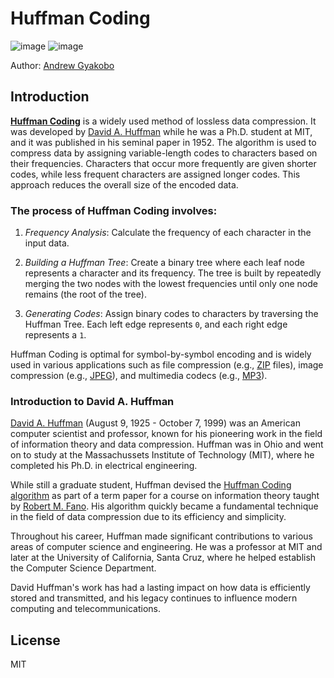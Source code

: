# Huffman Coding

![image](https://img.shields.io/badge/Python-FFD43B?style=for-the-badge&logo=python&logoColor=blue)
![image](https://img.shields.io/badge/windows%20terminal-4D4D4D?style=for-the-badge&logo=windows%20terminal&logoColor=white)

Author: [Andrew Gyakobo](https://github.com/Gyakobo)

## Introduction

[**Huffman Coding**](https://en.wikipedia.org/wiki/Huffman_coding) is a widely used method of lossless data compression. It was developed by [David A. Huffman](https://en.wikipedia.org/wiki/David_A._Huffman) while he was a Ph.D. student at MIT, and it was published in his seminal paper in 1952. The algorithm is used to compress data by assigning variable-length codes to characters based on their frequencies. Characters that occur more frequently are given shorter codes, while less frequent characters are assigned longer codes. This approach reduces the overall size of the encoded data.

### The process of Huffman Coding involves:

1. *Frequency Analysis*: Calculate the frequency of each character in the input data.

1. *Building a Huffman Tree*: Create a binary tree where each leaf node represents a character and its frequency. The tree is built by repeatedly merging the two nodes with the lowest frequencies until only one node remains (the root of the tree).

1. *Generating Codes*: Assign binary codes to characters by traversing the Huffman Tree. Each left edge represents `0`, and each right edge represents a `1`.

Huffman Coding is optimal for symbol-by-symbol encoding and is widely used in various applications such as file compression (e.g., [ZIP](https://en.wikipedia.org/wiki/ZIP_(file_format)) files), image compression (e.g., [JPEG](https://en.wikipedia.org/wiki/JPEG)), and multimedia codecs (e.g., [MP3](https://en.wikipedia.org/wiki/MP3)).

### Introduction to David A. Huffman

[David A. Huffman](https://en.wikipedia.org/wiki/David_A._Huffman) (August 9, 1925 - October 7, 1999) was an American computer scientist and professor, known for his pioneering work in the field of information theory and data compression. Huffman was in Ohio and went on to study at the Massachussets Institute of Technology (MIT), where he completed his Ph.D. in electrical engineering.

While still a graduate student, Huffman devised the [Huffman Coding algorithm](https://en.wikipedia.org/wiki/Huffman_coding) as part of a term paper for a course on information theory taught by [Robert M. Fano](https://en.wikipedia.org/wiki/Huffman_coding). His algorithm quickly became a fundamental technique in the field of data compression due to its efficiency and simplicity.

Throughout his career, Huffman made significant contributions to various areas of computer science and engineering. He was a professor at MIT and later at the University of California, Santa Cruz, where he helped establish the Computer Science Department.

David Huffman's work has had a lasting impact on how data is efficiently stored and transmitted, and his legacy continues to influence modern computing and telecommunications.

## License
MIT